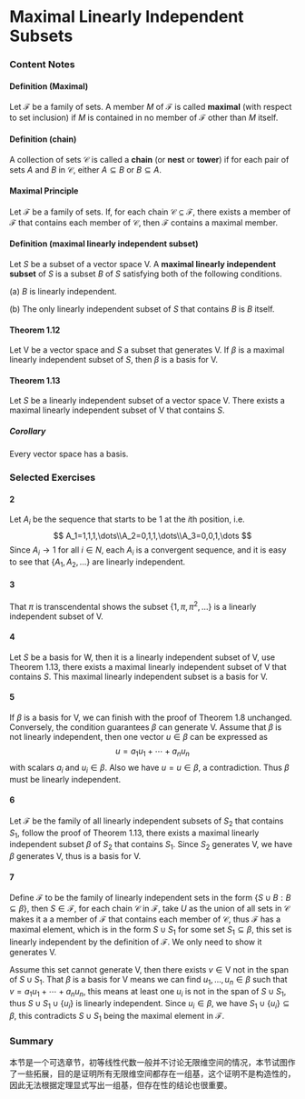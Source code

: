 # Maximal Linearly Independent Subsets

### Content Notes

#### Definition (Maximal)

Let $\mathcal{F}$ be a family of sets. A member $M$ of $\mathcal{F}$ is called **maximal** (with respect to set inclusion) if $M$ is contained in no member of $\mathcal{F}$ other than $M$ itself.

#### Definition (chain)

A collection of sets $\mathcal{C}$ is called a **chain** (or **nest** or **tower**) if for each pair of sets $A$ and $B$ in $\mathcal{C}$, either $A\subseteq B$ or $B\subseteq A$.

#### Maximal Principle

Let $\mathcal{F}$ be a family of sets. If, for each chain $\mathcal{C}\subseteq\mathcal{F}$, there exists a member of $\mathcal{F}$ that contains each member of $\mathcal{C}$, then $\mathcal{F}$ contains a maximal member.

#### Definition (maximal linearly independent subset)

Let $S$ be a subset of a vector space $\mathsf{V}$. A **maximal linearly independent subset** of $S$ is a subset $B$ of $S$ satisfying both of the following conditions.

(a) $B$ is linearly independent.

(b) The only linearly independent subset of $S$ that contains $B$ is $B$ itself.

#### Theorem 1.12

Let $\mathsf{V}$ be a vector space and $S$ a subset that generates $\mathsf{V}$. If $\beta$ is a maximal linearly independent subset of $S$, then $\beta$ is a basis for $\mathsf{V}$.

#### Theorem 1.13

Let $S$ be a linearly independent subset of a vector space $\mathsf{V}$. There exists a maximal linearly independent subset of $\mathsf{V}$ that contains $S$.  

##### Corollary

Every vector space has a basis.

### Selected Exercises

#### 2

Let $A_i$ be the sequence that starts to be 1 at the $i$th position, i.e.
$$
A_1=1,1,1,\dots\\A_2=0,1,1,\dots\\A_3=0,0,1,\dots
$$
Since $A_i\to 1$ for all $i\in N$, each $A_i$ is a convergent sequence, and it is easy to see that $\{A_1,A_2,\dots\}$ are linearly independent.

#### 3

That $\pi$ is transcendental shows the subset $\{1,\pi,\pi^2,\dots\}$ is a linearly independent subset of $\mathsf{V}$.

#### 4

Let $S$ be a basis for $\mathsf{W}$, then it is a linearly independent subset of $\mathsf{V}$, use Theorem 1.13, there exists a maximal linearly independent subset of $\mathsf{V}$ that contains $S$. This maximal linearly independent subset is a basis for $\mathsf{V}$.

#### 5

If $\beta$ is a basis for $\mathsf{V}$, we can finish with the proof of Theorem 1.8 unchanged. Conversely, the condition guarantees $\beta$ can generate $\mathsf{V}$. Assume that $\beta$ is not linearly independent, then one vector $u\in\beta$ can be expressed as
$$
u=a_1u_1+\cdots+a_nu_n
$$
with scalars $a_i$ and $u_i\in\beta$. Also we have $u=u\in\beta$, a contradiction. Thus $\beta$ must be linearly independent.

#### 6

Let $\mathcal{F}$ be the family of all linearly independent subsets of $S_2$ that contains $S_1$, follow the proof of Theorem 1.13, there exists a maximal linearly independent subset $\beta$ of $S_2$ that contains $S_1$. Since $S_2$ generates $\mathsf{V}$, we have $\beta$ generates $\mathsf{V}$, thus is a basis for $\mathsf{V}$.

#### 7

Define $\mathcal{F}$ to be the family of linearly independent sets in the form $\{S\cup B:B\subseteq\beta\}$, then $S\in\mathcal{F}$, for each chain $\mathcal{C}$ in $\mathcal{F}$, take $U$ as the union of all sets in $\mathcal{C}$ makes it a a member of $\mathcal{F}$ that contains each member of $\mathcal{C}$, thus $\mathcal{F}$ has a maximal element, which is in the form $S\cup S_1$ for some set $S_1\subseteq\beta$, this set is linearly independent by the definition of $\mathcal{F}$. We only need to show it generates $\mathsf{V}$.

Assume this set cannot generate $\mathsf{V}$, then there exists $v\in\mathsf{V}$ not in the span of $S\cup S_1$. That $\beta$ is a basis for V means we can find $u_1,\dots,u_n\in\beta$ such that $v=a_1u_1+\cdots+a_nu_n$, this means at least one $u_i$ is not in the span of $S\cup S_1$, thus $S\cup S_1\cup\{u_i\}$ is linearly independent. Since $u_i\in\beta$, we have $S_1\cup\{u_i\}\subseteq\beta$, this contradicts $S\cup S_1$ being the maximal element in $\mathcal{F}$.

### Summary

本节是一个可选章节，初等线性代数一般并不讨论无限维空间的情况，本节试图作了一些拓展，目的是证明所有无限维空间都存在一组基，这个证明不是构造性的，因此无法根据定理显式写出一组基，但存在性的结论也很重要。